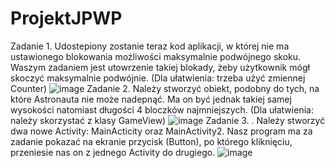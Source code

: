 # ProjektJPWP
Zadanie 1. Udostepiony zostanie teraz kod aplikacji, w której nie ma ustawionego blokowania możliwości maksymalnie podwójnego skoku. Waszym zadaniem jest utowrzenie takiej blokady, żeby użytkownik mógł skoczyć maksymalnie podwójnie.
(Dla ułatwienia: trzeba użyć zmiennej Counter)
![image](https://user-images.githubusercontent.com/73277436/165276359-ef29314b-972a-4d8c-b2fb-6c44c09c579c.png)
Zadanie 2. Należy stworzyć obiekt, podobny do tych, na które Astronauta nie może nadepnąć. Ma on być jednak takiej samej wysokości natomiast długości 4 bloczków najmniejszych.
(Dla ułatwienia: należy skorzystać z klasy GameView)
![image](https://user-images.githubusercontent.com/73277436/165276377-d6d4bb12-e7d1-4a3c-a06b-1ea97c251046.png)
Zadanie 3. . Należy stworzyć dwa nowe Activity: MainActicity oraz MainActivity2. Nasz program ma za zadanie pokazać na ekranie przycisk (Button), po którego kliknięciu, przeniesie nas on z jednego Activity do drugiego.
![image](https://user-images.githubusercontent.com/73277436/165504719-4ea3dc12-16c2-4df3-8c89-2e72386c787e.png)
